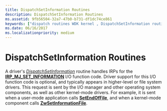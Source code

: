 ```yaml
---
title: DispatchSetInformation Routines
description: DispatchSetInformation Routines
ms.assetid: 9fb56504-32a7-47b0-b731-df1dc74ce861
keywords: ["dispatch routines WDK kernel , DispatchSetInformation routine", "DispatchSetInformation routine", "set information dispatch routines WDK kernel", "IRP_MJ_SET_INFORMATION I/O function code"]
ms.date: 06/16/2017
ms.localizationpriority: medium
---
```


# DispatchSetInformation Routines





A driver's [*DispatchSetInformation*](https://msdn.microsoft.com/library/windows/hardware/ff543399) routine handles IRPs for the [**IRP\_MJ\_SET\_INFORMATION**](https://msdn.microsoft.com/library/windows/hardware/ff550799) I/O function code. Driver support for this I/O function code is optional, and typically appears in higher-level or file system drivers. This request is sent by the I/O manager and other operating system components, as well as other kernel-mode drivers. For example, it is sent when a user-mode application calls [**SetEndOfFile**](https://msdn.microsoft.com/library/windows/desktop/aa365531), and when a kernel-mode component calls [**ZwSetInformationFile**](https://msdn.microsoft.com/library/windows/hardware/ff567096).

 

 





